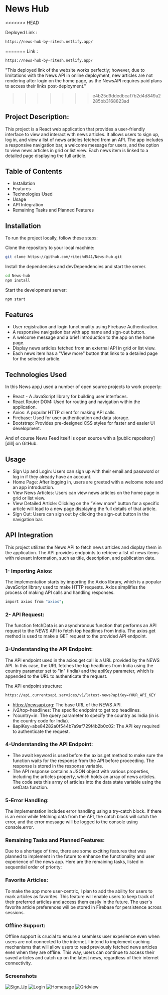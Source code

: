 # News Hub
<<<<<<< HEAD

Deployed Link :

```sh
https://news-hub-by-ritesh.netlify.app/
```
=======
Link :
```sh
https://news-hub-by-ritesh.netlify.app/
```
"This deployed link of the website works perfectly; however, due to limitations with the News API in online deployment, new articles are not rendering after login on the home page, as the NewsAPI requires paid plans to access their links post-deployment."
>>>>>>> e4b25d9ddedbcaf7b2d4d849a2285bb3168823ad

## Project Description:

This project is a React web application that provides a user-friendly interface to view and interact with news articles. It allows users to sign up, log in, and view a list of news articles fetched from an API. The app includes a responsive navigation bar, a welcome message for users, and the option to view news articles in grid or list view. Each news item is linked to a detailed page displaying the full article.

## Table of Contents

- Installation
- Features
- Technologies Used
- Usage
- API Integration
- Remaining Tasks and Planned Features

## Installation

To run the project locally, follow these steps:

Clone the repository to your local machine:

```sh
git clone https://github.com/riteshd541/News-hub.git
```

Install the dependencies and devDependencies and start the server.

```sh
cd News-hub
npm install
```

Start the development server:

```sh
npm start
```

## Features

- User registration and login functionality using Firebase Authentication.
- A responsive navigation bar with app name and sign-out button.
- A welcome message and a brief introduction to the app on the home page.
- Display news articles fetched from an external API in grid or list view.
- Each news item has a "View more" button that links to a detailed page for the selected article.

## Technologies Used

In this News app,i used a number of open source projects to work properly:

- React - A JavaScript library for building user interfaces.
- React Router DOM: Used for routing and navigation within the application.
- Axios: A popular HTTP client for making API calls.
- Firebase: Used for user authentication and data storage.
- Bootstrap: Provides pre-designed CSS styles for faster and easier UI development.

And of course News Feed itself is open source with a [public repository][dill]
on GitHub.

## Usage

- Sign Up and Login: Users can sign up with their email and password or log in if they already have an account.
- Home Page: After logging in, users are greeted with a welcome note and an app introduction.
- View News Articles: Users can view news articles on the home page in grid or list view.
- View Detailed Article: Clicking on the "View more" button for a specific article will lead to a new page displaying the full details of that article.
- Sign Out: Users can sign out by clicking the sign-out button in the navigation bar.

## API Integration

This project utilizes the News API to fetch news articles and display them in the application. The API provides endpoints to retrieve a list of news items with relevant information, such as title, description, and publication date.

### 1- Importing Axios:

The implementation starts by importing the Axios library, which is a popular JavaScript library used to make HTTP requests. Axios simplifies the process of making API calls and handling responses.

```sh
import axios from "axios";
```

### 2- API Request:

The function fetchData is an asynchronous function that performs an API request to the NEWS API to fetch top headlines from India. The axios.get method is used to make a GET request to the provided API endpoint.

### 3-Understanding the API Endpoint:

The API endpoint used in the axios.get call is a URL provided by the NEWS API. In this case, the URL fetches the top headlines from India using the country parameter set to "in" (India) and the apiKey parameter, which is appended to the URL to authenticate the request.

The API endpoint structure:

```sh
https://api.currentsapi.services/v1/latest-news?apiKey=YOUR_API_KEY
```

- https://newsapi.org: The base URL of the NEWS API.
- /v2/top-headlines: The specific endpoint to get top headlines.
- ?country=in: The query parameter to specify the country as India (in is the country code for India).
- &apiKey=abe84282a0f544b7a9af729f4b2b0c02: The API key required to authenticate the request.

### 4-Understanding the API Endpoint:

- The await keyword is used before the axios.get method to make sure the function waits for the response from the API before proceeding. The response is stored in the response variable.
- The API response contains a JSON object with various properties, including the articles property, which holds an array of news articles. The code sets this array of articles into the data state variable using the setData function.

### 5-Error Handling:

The implementation includes error handling using a try-catch block. If there is an error while fetching data from the API, the catch block will catch the error, and the error message will be logged to the console using console.error.

### Remaining Tasks and Planned Features:

Due to a shortage of time, there are some exciting features that was planned to implement in the future to enhance the functionality and user experience of the news app. Here are the remaining tasks, listed in sequential order of priority:

### Favorite Articles:

To make the app more user-centric, I plan to add the ability for users to mark articles as favorites. This feature will enable users to keep track of their preferred articles and access them easily in the future. The user's favorite article preferences will be stored in Firebase for persistence across sessions.

### Offline Support:

Offline support is crucial to ensure a seamless user experience even when users are not connected to the internet. I intend to implement caching mechanisms that will allow users to read previously fetched news articles even when they are offline. This way, users can continue to access their saved articles and catch up on the latest news, regardless of their internet connectivity.


### Screenshots

![Sign_Up](https://github.com/riteshd541/News-hub/assets/123566634/00bfef30-b4b9-49af-8f09-f5979cecb491)
![Login](https://github.com/riteshd541/News-hub/assets/123566634/2efdf6ff-6be6-4051-a44b-788c4d9f4e43)
![Homepage](https://github.com/riteshd541/News-hub/assets/123566634/797a5395-998a-47b2-a250-be1533ad4e00)
![Gridview](https://github.com/riteshd541/News-hub/assets/123566634/fa858860-231f-4a8f-99b0-e48231e15089)




